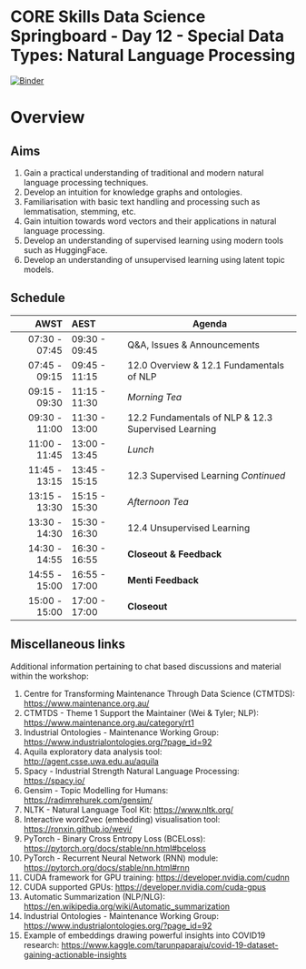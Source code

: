 # CORE Skills Data Science Springboard - Day 12 - Special Data Types: Natural Language Processing

[![Binder](https://mybinder.org/badge.svg)](https://mybinder.org/v2/gh/core-skills/12-text-processing.git/master)

# Overview

## Aims
1. Gain a practical understanding of traditional and modern natural language processing techniques.
2. Develop an intuition for knowledge graphs and ontologies.
3. Familiarisation with basic text handling and processing such as lemmatisation, stemming, etc.
4. Gain intuition towards word vectors and their applications in natural language processing.
5. Develop an understanding of supervised learning using modern tools such as HuggingFace.
6. Develop an understanding of unsupervised learning using latent topic models.

## Schedule

|          AWST | AEST          | Agenda                                                 |
| -------------:|:------------- | ------------------------------------------------------ |
| 07:30 - 07:45 | 09:30 - 09:45 | Q&A, Issues & Announcements |
| 07:45 - 09:15 | 09:45 - 11:15 | 12.0 Overview & 12.1 Fundamentals of NLP |
| 09:15 - 09:30 | 11:15 - 11:30 | *Morning Tea*                                          |
| 09:30 - 11:00 | 11:30 - 13:00 | 12.2 Fundamentals of NLP & 12.3 Supervised Learning|
| 11:00 - 11:45 | 13:00 - 13:45 | *Lunch*                                                |
| 11:45 - 13:15 | 13:45 - 15:15 | 12.3 Supervised Learning *Continued*                   |
| 13:15 - 13:30 | 15:15 - 15:30 | *Afternoon Tea*                                        |
| 13:30 - 14:30 | 15:30 - 16:30 | 12.4 Unsupervised Learning                     |
| 14:30 - 14:55 | 16:30 - 16:55 | **Closeout & Feedback** |
| 14:55 - 15:00 | 16:55 - 17:00 | **Menti Feedback** |
| 15:00 - 15:00 | 17:00 - 17:00 | **Closeout**|

<!---
## Instructions for setting up interactive Google Colab notebooks

The following steps assume that you have access to a google account (e.g. have a gmail email).

#### Copying the code repository from Github
1. Go to https://github.com/core-skills/12-text-processing and click on the green button 'clone or download'. Download the repository .zip file and unzip.
2. You should now have a folder with the following structure:
    ```
    12-text-processing
    └──  data
            └──  reviews_data.txt.gz
            └──  walden.txt
            └──  wamex_xml.zip
    └──  handouts
            └──  coreskills-week-12-nlp.pptx
    └──  notebooks
            └──  12.1-An introduction to the NLTK.ipnyb
            └──  12.2.1-Gensim word vector visualisation.ipynb
            └──  12.2.2-WordEmbeddings.ipynb
            └──  12.3-LDA-GSWA.ipynb
            └──  12.4-PytorchSentimentAnalysis.ipynb
    └──  .DS_Store
    └──  LICENSE
    └──  README.md
    └──  environment.yml
    ```

#### Download embedding data
1. Download the embedding data 'glove.6B.100d.txt' from the following Google Drive link https://drive.google.com/open?id=1L9bYIEd6jBTW3P4yWMnyVT178lUp5Mx9
2. Place this file into `12-text-processing/data` folder in the structure shown above.

#### Copy the `12-text-processing` folder into Google Drive
1. Copy the entire folder `12-text-processing` into your Google Drive `My Drive`. The path at the top of the drive should look like `My Drive > 12-text-processing master`.

#### Ensuring that Google Colab notebooks function correctly
1. In your Google Drive, go to the folder `My Drive/12-text-processing/notebooks`. Open the first notebook `12.1-An introduction to the NLTK.ipynb` by right clicking on it's name and selecting `Open With > Google Colaboratory`. This will open a new tab in your browser.
2. With the notebook open, get familiar with 'mounting' your Google Drive to the notebook (We'll need to do this for the majority of the notebooks to ensure we can access the data). For this particular notebook, this is done in the first cell under the heading `Loading text data`.
3. Press `shift + enter` to execute the cell or click on the 'play' button on the upper left hand side of the cell. This will prompt you to follow a URL and get an activation code to permit mounting the drive. Once you'd done this it will not be required again, and will permit you to access files on your Google Drive.
--->

## Miscellaneous links
Additional information pertaining to chat based discussions and material within the workshop:
1. Centre for Transforming Maintenance Through Data Science (CTMTDS): https://www.maintenance.org.au/
2. CTMTDS - Theme 1 Support the Maintainer (Wei & Tyler; NLP): https://www.maintenance.org.au/category/rt1
3. Industrial Ontologies - Maintenance Working Group: https://www.industrialontologies.org/?page_id=92
4. Aquila exploratory data analysis tool: http://agent.csse.uwa.edu.au/aquila
5. Spacy - Industrial Strength Natural Language Processing: https://spacy.io/
6. Gensim - Topic Modelling for Humans: https://radimrehurek.com/gensim/
7. NLTK - Natural Language Tool Kit: https://www.nltk.org/
8. Interactive word2vec (embedding) visualisation tool: https://ronxin.github.io/wevi/
9. PyTorch - Binary Cross Entropy Loss (BCELoss): https://pytorch.org/docs/stable/nn.html#bceloss
10. PyTorch - Recurrent Neural Network (RNN) module: https://pytorch.org/docs/stable/nn.html#rnn
11. CUDA framework for GPU training: https://developer.nvidia.com/cudnn
12. CUDA supported GPUs: https://developer.nvidia.com/cuda-gpus
13. Automatic Summarization (NLP/NLG): https://en.wikipedia.org/wiki/Automatic_summarization
14. Industrial Ontologies - Maintenance Working Group: https://www.industrialontologies.org/?page_id=92
15. Example of embeddings drawing powerful insights into COVID19 research: https://www.kaggle.com/tarunpaparaju/covid-19-dataset-gaining-actionable-insights
